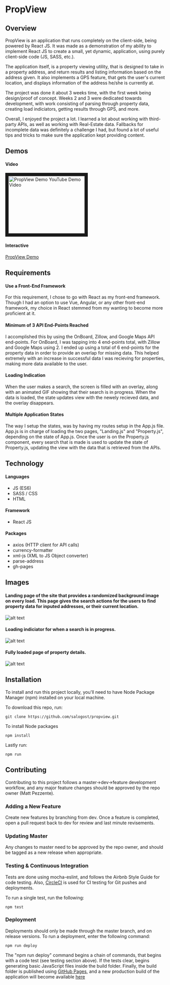# PropView

## Overview
PropView is an application that runs completely on the client-side, being powered by React JS. It was made as a demonstration of my ability to implement React JS to create a small, yet dynamic, application, using purely client-side code (JS, SASS, etc.).

The application itself, is a property viewing utility, that is designed to take in a property address, and return results and listing information based on the address given. It also implements a GPS feature, that gets the user's current location, and displays information of the address he/she is currently at.

The project was done it about 3 weeks time, with the first week being design/proof of concept. Weeks 2 and 3 were dedicated towards development, with work consisting of parsing through property data, creating load indiciators, getting results through GPS, and more.

Overall, I enjoyed the project a lot. I learned a lot about working with third-party APIs, as well as working with Real-Estate data. Fallbacks for incomplete data was definitely a challenge I had, but found a lot of useful tips and tricks to make sure the application kept providing content.

## Demos

#### Video

<a href="http://www.youtube.com/watch?feature=player_embedded&v=kom42x59kS4
" target="_blank"><img src="http://img.youtube.com/vi/kom42x59kS4/0.jpg" 
alt="PropView Demo YouTube Demo Video" width="240" height="180" border="10" /></a>


#### Interactive

[PropView Demo](https://mattpezzente.github.io/propview/ "PropView Demo")



## Requirements

#### Use a Front-End Framework
For this requirement, I chose to go with React as my front-end framework. Though I had an option to use Vue, Angular, or any other front-end framework, my choice in React stemmed from my wanting to become more proficient at it.

#### Minimum of 3 API End-Points Reached
I accomplished this by using the OnBoard, Zillow, and Google Maps API end-points. For OnBoard, I was tapping into 4 end-points total, with Zillow and Google Maps using 2. I ended up using a total of 6 end-points for the property data in order to provide an overlap for missing data. This helped extremely with an increase in successful data I was recieving for properties, making more data available to the user.

#### Loading Indication
When the user makes a search, the screen is filled with an overlay, along with an animated GIF showing that their search is in progress. When the data is loaded, the state updates view with the newely recieved data, and the overlay disappears.

#### Multiple Application States
The way I setup the states, was by having my routes setup in the App.js file. App.js is in charge of loading the two pages, "Landing.js" and "Property.js", depending on the state of App.js. Once the user is on the Property.js component, every search that is made is used to update the state of Property.js, updating the view with the data that is retrieved from the APIs.


## Technology

#### Languages
* JS (ES6)
* SASS / CSS
* HTML

#### Framework
* React JS

#### Packages
* axios (HTTP client for API calls)
* currency-formatter 
* xml-js (XML to JS Object converter)
* parse-address
* gh-pages


## Images

#### Landing page of the site that provides a randomized background image on every load. This page gives the search actions for the users to find property data for inputed addresses, or their current location.

![alt text](https://github.com/salogost/propview/blob/master/assets/action_1.png?raw=true "Landing page prompt, with search actions")

#### Loading indiciator for when a search is in progress.

![alt text](https://github.com/salogost/propview/blob/master/assets/action_2.png?raw=true "Loading indicator for when search is in progress")

#### Fully loaded page of property details.

![alt text](https://github.com/salogost/propview/blob/master/assets/action_3.png?raw=true "Full page detail of returned property data")

## Installation

To install and run this project locally, you'll need to have Node Package Manager (npm) installed on your local machine.

To download this repo, run:
```
git clone https://github.com/salogost/propview.git
```

To install Node packages
```
npm install
```

Lastly run:
```
npm run
```

## Contributing
Contributing to this project follows a master->dev->feature development workflow, and any major feature changes should be approved by the repo owner (Matt Pezzente).

### Adding a New Feature

Create new features by branching from dev. Once a feature is completed, open a pull request back to dev for review and last minute revisements.

### Updating Master

Any changes to master need to be approved by the repo owner, and should be tagged as a new release when appropriate.

### Testing & Continuous Integration

Tests are done using mocha-eslint, and follows the Airbnb Style Guide for code testing. Also, [CircleCI](https://circleci.com/gh/mattpezzente/propview) is used for CI testing for Git pushes and deployments.

To run a single test, run the following:
```
npm test
```

### Deployment

Deployments should only be made through the master branch, and on release versions. To run a deployment, enter the following command:
```
npm run deploy
```

The "npm run deploy" command begins a chain of commands, that begins with a code test (see testing section above). If the tests clear, begins generating basic JavaScript files inside the build folder. Finally, the build folder is published using [GitHub Pages](https://pages.github.com/), and a new production build of the application will become available [here](https://mattpezzente.github.io/propview/ "PropView Demo")
